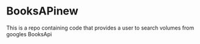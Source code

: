 # BooksAPinew
This is a repo containing code that provides a user to search volumes from googles BooksApi
